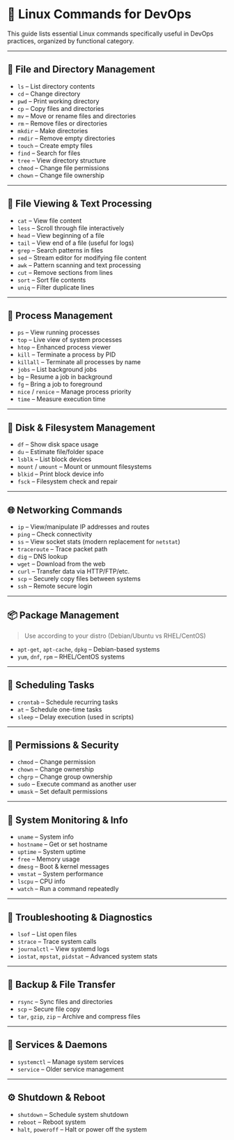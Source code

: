 # 🐧 Linux Commands for DevOps

This guide lists essential Linux commands specifically useful in DevOps practices, organized by functional category.

---

## 📁 File and Directory Management
- `ls` – List directory contents  
- `cd` – Change directory  
- `pwd` – Print working directory  
- `cp` – Copy files and directories  
- `mv` – Move or rename files and directories  
- `rm` – Remove files or directories  
- `mkdir` – Make directories  
- `rmdir` – Remove empty directories  
- `touch` – Create empty files  
- `find` – Search for files  
- `tree` – View directory structure  
- `chmod` – Change file permissions  
- `chown` – Change file ownership  

---

## 📄 File Viewing & Text Processing
- `cat` – View file content  
- `less` – Scroll through file interactively  
- `head` – View beginning of a file  
- `tail` – View end of a file (useful for logs)  
- `grep` – Search patterns in files  
- `sed` – Stream editor for modifying file content  
- `awk` – Pattern scanning and text processing  
- `cut` – Remove sections from lines  
- `sort` – Sort file contents  
- `uniq` – Filter duplicate lines  

---

## 🔄 Process Management
- `ps` – View running processes  
- `top` – Live view of system processes  
- `htop` – Enhanced process viewer  
- `kill` – Terminate a process by PID  
- `killall` – Terminate all processes by name  
- `jobs` – List background jobs  
- `bg` – Resume a job in background  
- `fg` – Bring a job to foreground  
- `nice` / `renice` – Manage process priority  
- `time` – Measure execution time  

---

## 💽 Disk & Filesystem Management
- `df` – Show disk space usage  
- `du` – Estimate file/folder space  
- `lsblk` – List block devices  
- `mount` / `umount` – Mount or unmount filesystems  
- `blkid` – Print block device info  
- `fsck` – Filesystem check and repair  

---

## 🌐 Networking Commands
- `ip` – View/manipulate IP addresses and routes  
- `ping` – Check connectivity  
- `ss` – View socket stats (modern replacement for `netstat`)  
- `traceroute` – Trace packet path  
- `dig` – DNS lookup  
- `wget` – Download from the web  
- `curl` – Transfer data via HTTP/FTP/etc.  
- `scp` – Securely copy files between systems  
- `ssh` – Remote secure login  

---

## 📦 Package Management
> Use according to your distro (Debian/Ubuntu vs RHEL/CentOS)

- `apt-get`, `apt-cache`, `dpkg` – Debian-based systems  
- `yum`, `dnf`, `rpm` – RHEL/CentOS systems  

---

## 🔁 Scheduling Tasks
- `crontab` – Schedule recurring tasks  
- `at` – Schedule one-time tasks  
- `sleep` – Delay execution (used in scripts)  

---

## 🔐 Permissions & Security
- `chmod` – Change permission  
- `chown` – Change ownership  
- `chgrp` – Change group ownership  
- `sudo` – Execute command as another user  
- `umask` – Set default permissions  

---

## 🧠 System Monitoring & Info
- `uname` – System info  
- `hostname` – Get or set hostname  
- `uptime` – System uptime  
- `free` – Memory usage  
- `dmesg` – Boot & kernel messages  
- `vmstat` – System performance  
- `lscpu` – CPU info  
- `watch` – Run a command repeatedly  

---

## 🧪 Troubleshooting & Diagnostics
- `lsof` – List open files  
- `strace` – Trace system calls  
- `journalctl` – View systemd logs  
- `iostat`, `mpstat`, `pidstat` – Advanced system stats  

---

## 🔁 Backup & File Transfer
- `rsync` – Sync files and directories  
- `scp` – Secure file copy  
- `tar`, `gzip`, `zip` – Archive and compress files  

---

## 🔧 Services & Daemons
- `systemctl` – Manage system services  
- `service` – Older service management  

---

## ⚙️ Shutdown & Reboot
- `shutdown` – Schedule system shutdown  
- `reboot` – Reboot system  
- `halt`, `poweroff` – Halt or power off the system  
